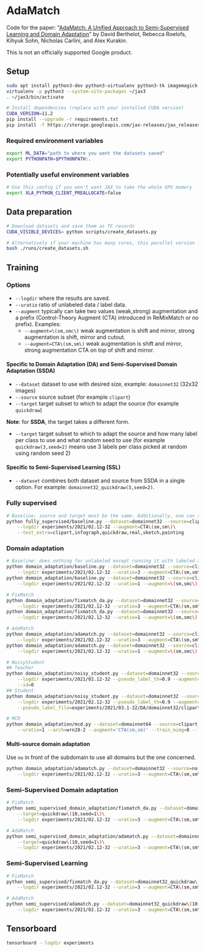 # AdaMatch

Code for the paper: "[AdaMatch: A Unified Approach to Semi-Supervised Learning and Domain Adaptation](https://arxiv.org/abs/2106.04732)" by
David Berthelot, Rebecca Roelofs, Kihyuk Sohn, Nicholas Carlini, and Alex Kurakin.

This is not an officially supported Google product.


## Setup

```bash
sudo apt install python3-dev python3-virtualenv python3-tk imagemagick
virtualenv -p python3 --system-site-packages ~/jax3
. ~/jax3/bin/activate

# Install dependencies (replace with your installed CUDA version)
CUDA_VERSION=11.2
pip install --upgrade -r requirements.txt
pip install -f https://storage.googleapis.com/jax-releases/jax_releases.html jaxlib==`python3 -c 'import jaxlib; print(jaxlib.__version__)'`+cuda`echo $CUDA_VERSION | sed s:\\\.::g`
```

### Required environment variables

```bash
export ML_DATA="path to where you want the datasets saved"
export PYTHONPATH=$PYTHONPATH:.
```

### Potentially useful environment variables

```bash
# Use this config if you won't want JAX to take the whole GPU memory
export XLA_PYTHON_CLIENT_PREALLOCATE=false
```


## Data preparation

```bash
# Download datasets and save them as TF records
CUDA_VISIBLE_DEVICES= python scripts/create_datasets.py

# Alternatively if your machine has many cores, this parallel version is much faster to run.
bash ./runs/create_datasets.sh
```

## Training

### Options

- `--logdir` where the results are saved.
- `--uratio` ratio of unlabeled data / label data.
- `--augment` typically can take two values (weak,strong) augmentation and a prefix (Control-Theory Augment (CTA)
  introduced in ReMixMatch or no prefix). Examples:
  - `--augment=\(sm,smc\)` weak augmentation is shift and mirror, strong augmentation is shift, mirror and cutout.
  - `--augment=CTA\(sm,sm\)` weak augmentation is shift and mirror, strong augmentation CTA on top of shift and mirror.

#### Specific to Domain Adaptation (DA) and Semi-Supervised Domain Adaptation (SSDA)
- `--dataset` dataset to use with desired size, example: `domainnet32` (32x32 images)
- `--source` source subset (for example `clipart`)
- `--target` target subset to which to adapt the source (for example `quickdraw`)

**Note**: for **SSDA**, the target takes a different form.
- `--target` target subset to which to adapt the source and how many label per class to use and what random seed to use
  (for example `quickdraw(3,seed=2)` means use 3 labels per class picked at random using random seed 2)


#### Specific to Semi-Supervised Learning (SSL)
- `--dataset` combines both dataset and source from SSDA in a single option. For example:
  `domainnet32_quickdraw(3,seed=2)`.

### Fully supervised

```bash
# Baseline: source and target must be the same. Additionally, one can specify extra test sets.
python fully_supervised/baseline.py --dataset=domainnet32 --source=clipart --target=clipart\
    --logdir experiments/2021/02.12-32 --augment=CTA\(sm,sm\)\
    --test_extra=clipart,infograph,quickdraw,real,sketch,painting
```

### Domain adaptation

```bash
# Baseline: does nothing for unlabeled except running it with labeled as a single batch through the network.
python domain_adaptation/baseline.py --dataset=domainnet32 --source=clipart --target=quickdraw\
    --logdir experiments/2021/02.12-32 --uratio=3 --augment=CTA\(sm,sm\)
python domain_adaptation/baseline.py --dataset=domainnet32 --source=clipart --target=quickdraw\
    --logdir experiments/2021/02.12-32 --uratio=1 --augment=\(sm,smc\)

# FixMatch
python domain_adaptation/fixmatch_da.py --dataset=domainnet32 --source=clipart --target=quickdraw\
    --logdir experiments/2021/02.12-32 --uratio=3 --augment=CTA\(sm,sm\)
python domain_adaptation/fixmatch_da.py --dataset=domainnet32 --source=clipart --target=quickdraw\
    --logdir experiments/2021/02.12-32 --uratio=1 --augment=\(sm,smc\)

# AdaMatch
python domain_adaptation/adamatch.py --dataset=domainnet32 --source=clipart --target=quickdraw\
    --logdir experiments/2021/02.12-32 --uratio=3 --augment=CTA\(sm,sm\)
python domain_adaptation/adamatch.py --dataset=domainnet32 --source=clipart --target=quickdraw\
    --logdir experiments/2021/02.12-32 --uratio=1 --augment=\(sm,smc\)

# NoisyStudent
## Teacher
python domain_adaptation/noisy_student.py --dataset=domainnet32 --source=clipart --target=quickdraw\
    --logdir experiments/2021/02.12-32 --pseudo_label_th=0.9 --augment=CTA\(sm,sm\)\
    --id=0
## Student
python domain_adaptation/noisy_student.py --dataset=domainnet32 --source=clipart --target=quickdraw\
    --logdir experiments/2021/02.12-32 --pseudo_label_th=0.9 --augment=CTA\(sm,sm\) --id=1\
    --pseudo_label_file=experiments/2021/03.1-32/DA/domainnet32/clipart/quickdraw/CTA\(sm,sm\)/NoisyStudent/archwrn28-2_batch64_lr0.03_lr_decay0.25_wd0.001/0/predictions.npy

# MCD
python domain_adaptation/mcd.py --dataset=domainnet64 --source=clipart --target=quickdraw\
    --uratio=1 --arch=wrn28-2 --augment='CTA(sm,sm)' --train_mimg=8 --logdir experiments/2021/02.12-32 --lr_decay 0.25
```

#### Multi-source domain adaptation

Use `no` in front of the subdomain to use all domains but the one concerned.

```bash
python domain_adaptation/adamatch.py --dataset=domainnet32 --source=no_quickdraw --target=quickdraw\
    --logdir experiments/2021/02.12-32 --uratio=3 --augment=CTA\(sm,sm\)
````

### Semi-Supervised Domain adaptation

```bash
# FixMatch
python semi_supervised_domain_adaptation/fixmatch_da.py --dataset=domainnet32 --source=clipart\
    --target=quickdraw\(10,seed=1\)\
    --logdir experiments/2021/02.12-32 --uratio=3 --augment=CTA\(sm,sm\)

# AdaMatch
python semi_supervised_domain_adaptation/adamatch.py --dataset=domainnet32 --source=clipart\
    --target=quickdraw\(10,seed=1\)\
    --logdir experiments/2021/02.12-32 --uratio=3 --augment=CTA\(sm,sm\)
```

### Semi-Supervised Learning

```bash
# FixMatch
python semi_supervised/fixmatch_da.py --dataset=domainnet32_quickdraw\(10,seed=1\)\
    --logdir experiments/2021/02.12-32 --uratio=3 --augment=CTA\(sm,sm\)

# AdaMatch
python semi_supervised/adamatch.py --dataset=domainnet32_quickdraw\(10,seed=1\)\
    --logdir experiments/2021/02.12-32 --uratio=3 --augment=CTA\(sm,sm\)
```

## Tensorboard

```bash
tensorboard --logdir experiments
```
